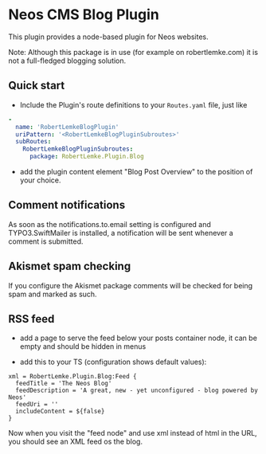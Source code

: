 # Neos CMS Blog Plugin

This plugin provides a node-based plugin for Neos websites.

Note: Although this package is in use (for example on robertlemke.com) it is not a full-fledged blogging solution.

## Quick start

* Include the Plugin's route definitions to your `Routes.yaml` file, just like

```yaml
-
  name: 'RobertLemkeBlogPlugin'
  uriPattern: '<RobertLemkeBlogPluginSubroutes>'
  subRoutes:
    RobertLemkeBlogPluginSubroutes:
      package: RobertLemke.Plugin.Blog
```

* add the plugin content element "Blog Post Overview" to the position of your choice.

## Comment notifications

As soon as the notifications.to.email setting is configured and TYPO3.SwiftMailer is installed, a notification
will be sent whenever a comment is submitted.

## Akismet spam checking

If you configure the Akismet package comments will be checked for being spam and marked as such.

## RSS feed

* add a page to serve the feed below your posts container node, it can be empty and should be hidden in menus

* add this to your TS (configuration shows default values):

```
xml = RobertLemke.Plugin.Blog:Feed {
  feedTitle = 'The Neos Blog'
  feedDescription = 'A great, new - yet unconfigured - blog powered by Neos'
  feedUri = ''
  includeContent = ${false}
}
```

Now when you visit the "feed node" and use xml instead of html in the URL, you should see an XML feed os the
blog.

